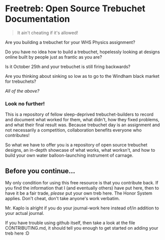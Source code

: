 # Freetreb: Open Source Trebuchet Documentation

> It ain't cheating if it's allowed!

Are you building a trebuchet for your WHS Physics assignment? 

Do you have no idea how to build a trebuchet, hopelessly looking at designs online built by people just as frantic as you are? 

Is it October 25th and your trebuchet is still firing backwards? 

Are you thinking about sinking so low as to go to the Windham black market for trebuchets? 

*All of the above?*


### Look no further! 

This is a repository of fellow sleep-deprived trebuchet-builders to record and document what worked for them, what didn't, how they fixed problems, and what their final result was. Because trebuchet day is an assignment and not necessarily a competition, collaboration benefits everyone who contributes! 

So what we have to offer you is a repository of open source trebuchet designs, an in-depth showcase of what works, what worksn't, and how to build your own water balloon-launching instrument of carnage. 

## Before you continue...

My only condition for using this free resource is that you contribute back. If you find the information that I (and eventually others) have put here, then to have it be a fair trade, *please* put your own treb here. The Honor System applies. Don't cheat, don't take anyone's work verbatim. 

Mr. Kaplo is alright if you do your journal-work here instead of/in addition to your actual journal. 

If you have trouble using github itself, then take a look at the file CONTRIBUTING.md, it should tell you enough to get started on adding your treb here :D
